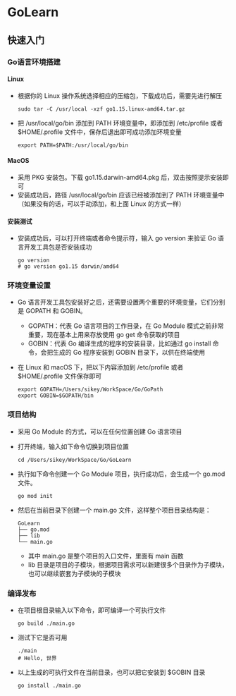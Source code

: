 # GoLearn

## 快速入门



### Go语言环境搭建

#### Linux

* 根据你的 Linux 操作系统选择相应的压缩包，下载成功后，需要先进行解压

    ```shell
    sudo tar -C /usr/local -xzf go1.15.linux-amd64.tar.gz
    ```

* 把 /usr/local/go/bin 添加到 PATH 环境变量中，即添加到 /etc/profile 或者 $HOME/.profile 文件中，保存后退出即可成功添加环境变量

    ```shell
    export PATH=$PATH:/usr/local/go/bin
    ```

#### MacOS

* 采用 PKG 安装包。下载 go1.15.darwin-amd64.pkg 后，双击按照提示安装即可
* 安装成功后，路径 /usr/local/go/bin 应该已经被添加到了 PATH 环境变量中（如果没有的话，可以手动添加，和上面 Linux 的方式一样）

#### 安装测试

* 安装成功后，可以打开终端或者命令提示符，输入 go version 来验证 Go 语言开发工具包是否安装成功

    ```shell
    go version
    # go version go1.15 darwin/amd64
    ```



### 环境变量设置

* Go 语言开发工具包安装好之后，还需要设置两个重要的环境变量，它们分别是 GOPATH 和 GOBIN。
    * GOPATH：代表 Go 语言项目的工作目录，在 Go Module 模式之前非常重要，现在基本上用来存放使用 go get 命令获取的项目
    * GOBIN：代表 Go 编译生成的程序的安装目录，比如通过 go install 命令，会把生成的 Go 程序安装到 GOBIN 目录下，以供在终端使用

* 在 Linux 和 macOS 下，把以下内容添加到 /etc/profile 或者 $HOME/.profile 文件保存即可

    ```shell
    export GOPATH=/Users/sikey/WorkSpace/Go/GoPath
    export GOBIN=$GOPATH/bin
    ```



### 项目结构

* 采用 Go Module 的方式，可以在任何位置创建 Go 语言项目

* 打开终端，输入如下命令切换到项目位置

    ```shell
    cd /Users/sikey/WorkSpace/Go/GoLearn
    ```

* 执行如下命令创建一个 Go Module 项目，执行成功后，会生成一个 go.mod 文件。

    ```shell
    go mod init
    ```

* 然后在当前目录下创建一个 main.go 文件，这样整个项目目录结构是：

    ```shell
    GoLearn
    ├── go.mod
    ├── lib
    └── main.go
    ```

    * 其中 main.go 是整个项目的入口文件，里面有 main 函数
    * lib 目录是项目的子模块，根据项目需求可以新建很多个目录作为子模块，也可以继续嵌套为子模块的子模块



### 编译发布

* 在项目根目录输入以下命令，即可编译一个可执行文件

    ```shell
    go build ./main.go
    ```

* 测试下它是否可用

    ```shell
    ./main 
    # Hello, 世界
    ```

* 以上生成的可执行文件在当前目录，也可以把它安装到 $GOBIN 目录

    ```shell
    go install ./main.go
    ```



